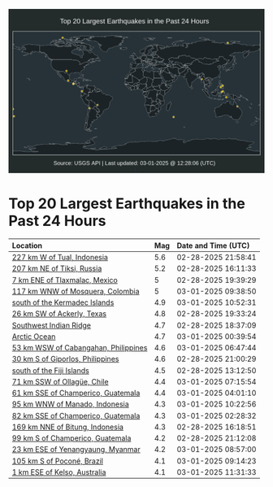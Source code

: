 ![Map](./map.png)

# Top 20 Largest Earthquakes in the Past 24 Hours

| Location | Mag | Date and Time (UTC) |
|:---|:---|:---|
| [227 km W of Tual, Indonesia](https://earthquake.usgs.gov/earthquakes/eventpage/us6000pw69) | 5.6 | 02-28-2025 21:58:41 |
| [207 km NE of Tiksi, Russia](https://earthquake.usgs.gov/earthquakes/eventpage/us6000pw3w) | 5.2 | 02-28-2025 16:11:33 |
| [7 km ENE of Tlaxmalac, Mexico](https://earthquake.usgs.gov/earthquakes/eventpage/us6000pw5b) | 5 | 02-28-2025 19:39:29 |
| [117 km WNW of Mosquera, Colombia](https://earthquake.usgs.gov/earthquakes/eventpage/us6000pw9c) | 5 | 03-01-2025 09:38:50 |
| [south of the Kermadec Islands](https://earthquake.usgs.gov/earthquakes/eventpage/us6000pw9m) | 4.9 | 03-01-2025 10:52:31 |
| [26 km SW of Ackerly, Texas](https://earthquake.usgs.gov/earthquakes/eventpage/tx2025edml) | 4.8 | 02-28-2025 19:33:24 |
| [Southwest Indian Ridge](https://earthquake.usgs.gov/earthquakes/eventpage/us6000pw4q) | 4.7 | 02-28-2025 18:37:09 |
| [Arctic Ocean](https://earthquake.usgs.gov/earthquakes/eventpage/us6000pw77) | 4.7 | 03-01-2025 00:39:54 |
| [53 km WSW of Cabangahan, Philippines](https://earthquake.usgs.gov/earthquakes/eventpage/us6000pw8f) | 4.6 | 03-01-2025 06:47:44 |
| [30 km S of Giporlos, Philippines](https://earthquake.usgs.gov/earthquakes/eventpage/us6000pw5y) | 4.6 | 02-28-2025 21:00:29 |
| [south of the Fiji Islands](https://earthquake.usgs.gov/earthquakes/eventpage/us6000pw1l) | 4.5 | 02-28-2025 13:12:50 |
| [71 km SSW of Ollagüe, Chile](https://earthquake.usgs.gov/earthquakes/eventpage/us6000pw8e) | 4.4 | 03-01-2025 07:15:54 |
| [61 km SSE of Champerico, Guatemala](https://earthquake.usgs.gov/earthquakes/eventpage/us6000pw7t) | 4.4 | 03-01-2025 04:01:10 |
| [95 km WNW of Manado, Indonesia](https://earthquake.usgs.gov/earthquakes/eventpage/us6000pw9i) | 4.3 | 03-01-2025 10:22:56 |
| [82 km SSE of Champerico, Guatemala](https://earthquake.usgs.gov/earthquakes/eventpage/us6000pw7c) | 4.3 | 03-01-2025 02:28:32 |
| [169 km NNE of Bitung, Indonesia](https://earthquake.usgs.gov/earthquakes/eventpage/us6000pw4c) | 4.3 | 02-28-2025 16:18:51 |
| [99 km S of Champerico, Guatemala](https://earthquake.usgs.gov/earthquakes/eventpage/us6000pw5z) | 4.2 | 02-28-2025 21:12:08 |
| [23 km ESE of Yenangyaung, Myanmar](https://earthquake.usgs.gov/earthquakes/eventpage/us6000pw91) | 4.2 | 03-01-2025 08:57:00 |
| [105 km S of Poconé, Brazil](https://earthquake.usgs.gov/earthquakes/eventpage/us6000pw95) | 4.1 | 03-01-2025 09:14:23 |
| [1 km ESE of Kelso, Australia](https://earthquake.usgs.gov/earthquakes/eventpage/us6000pw9t) | 4.1 | 03-01-2025 11:31:33 |
